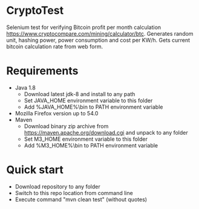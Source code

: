 # CryptoTest
Selenium test for verifying Bitcoin profit per month calculation https://www.cryptocompare.com/mining/calculator/btc. 
Generates random unit, hashing power, power consumption and cost per KW/h. Gets current bitcoin calculation rate from web form.

# Requirements
 - Java 1.8
   - Download latest jdk-8 and install to any path
   - Set JAVA_HOME environment variable to this folder
   - Add %JAVA_HOME%\bin to PATH environment variable
 - Mozilla Firefox version up to 54.0
 - Maven
   - Download binary zip archive from https://maven.apache.org/download.cgi and unpack to any folder
   - Set M3_HOME environment variable to this folder
   - Add %M3_HOME%\bin to PATH environment variable
 
# Quick start
 - Download repository to any folder
 - Switch to this repo location from command line
 - Execute command "mvn clean test" (without quotes)
